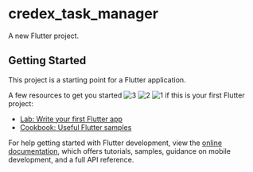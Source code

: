 # credex_task_manager

A new Flutter project.

## Getting Started

This project is a starting point for a Flutter application.

A few resources to get you started ![3](https://github.com/vishalverma1811/Credex-Task-Manager-app/assets/106256341/24206813-9cff-41d7-8262-de5ee67b9cae)
![2](https://github.com/vishalverma1811/Credex-Task-Manager-app/assets/106256341/17aba91a-1c7e-469f-b236-6a4e12470bf3)
![1](https://github.com/vishalverma1811/Credex-Task-Manager-app/assets/106256341/b55e5262-641f-494d-921c-221992dde3c2)
if this is your first Flutter project:

- [Lab: Write your first Flutter app](https://docs.flutter.dev/get-started/codelab)
- [Cookbook: Useful Flutter samples](https://docs.flutter.dev/cookbook)

For help getting started with Flutter development, view the
[online documentation](https://docs.flutter.dev/), which offers tutorials,
samples, guidance on mobile development, and a full API reference.
